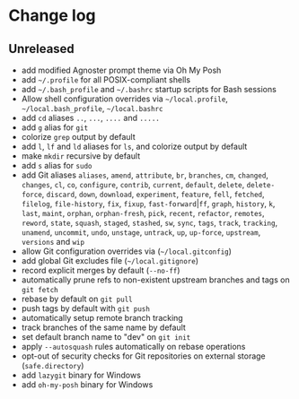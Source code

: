 # Change log

## Unreleased

- add modified Agnoster prompt theme via Oh My Posh
- add `~/.profile` for all POSIX-compliant shells
- add `~/.bash_profile` and `~/.bashrc` startup scripts for Bash sessions
- Allow shell configuration overrides via `~/local.profile`, `~/local.bash_profile`, `~/local.bashrc`
- add `cd` aliases `..`, `...`, `....` and `.....`
- add `g` alias for `git`
- colorize `grep` output by default
- add `l`, `lf` and `ld` aliases for `ls`, and colorize output by default
- make `mkdir` recursive by default
- add `s` alias for `sudo`
- add Git aliases `aliases`, `amend`, `attribute`, `br`, `branches`, `cm`, `changed`, `changes`, `cl`, `co`, `configure`, `contrib`, `current`, `default`, `delete`, `delete-force`, `discard`, `down`, `download`, `experiment`, `feature`, `fell`, `fetched`, `filelog`, `file-history`, `fix`, `fixup`, `fast-forward`|`ff`, `graph`, `history`, `k`, `last`, `maint`, `orphan`, `orphan-fresh`, `pick`, `recent`, `refactor`, `remotes`, `reword`, `state`, `squash`, `staged`, `stashed`, `sw`, `sync`, `tags`, `track`, `tracking`, `unamend`, `uncommit`, `undo`, `unstage`, `untrack`, `up`, `up-force`, `upstream`, `versions` and `wip`
- allow Git configuration overrides via (`~/local.gitconfig`)
- add global Git excludes file (`~/local.gitignore`)
- record explicit merges by default (`--no-ff`)
- automatically prune refs to non-existent upstream branches and tags on `git fetch`
- rebase by default on `git pull`
- push tags by default with `git push`
- automatically setup remote branch tracking
- track branches of the same name by default
- set default branch name to "dev" on `git init`
- apply `--autosquash` rules automatically on rebase operations
- opt-out of security checks for Git repositories on external storage (`safe.directory`)
- add `lazygit` binary for Windows
- add `oh-my-posh` binary for Windows
